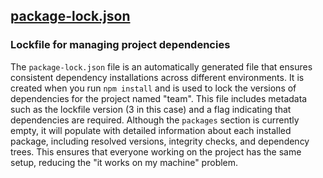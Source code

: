 ## [package-lock.json](package-lock.json)

### Lockfile for managing project dependencies

The `package-lock.json` file is an automatically generated file that ensures consistent dependency installations across different environments. It is created when you run `npm install` and is used to lock the versions of dependencies for the project named "team". This file includes metadata such as the lockfile version (3 in this case) and a flag indicating that dependencies are required. Although the `packages` section is currently empty, it will populate with detailed information about each installed package, including resolved versions, integrity checks, and dependency trees. This ensures that everyone working on the project has the same setup, reducing the "it works on my machine" problem.

